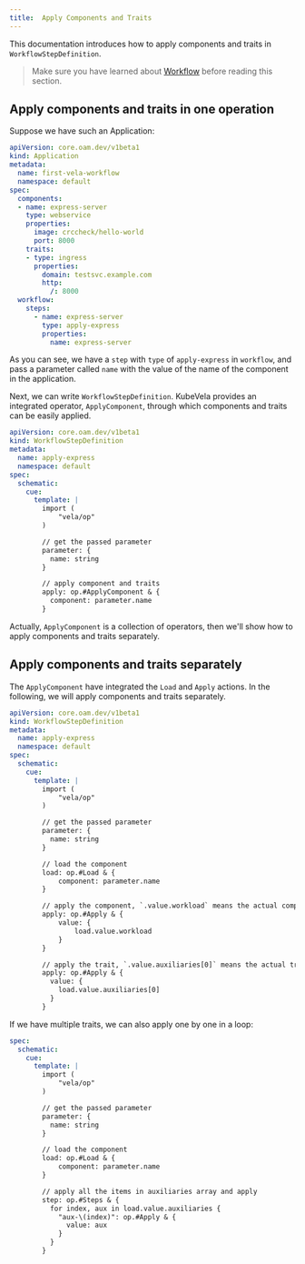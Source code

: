```yaml
---
title:  Apply Components and Traits
---
```


This documentation introduces how to apply components and traits in `WorkflowStepDefinition`.

> Make sure you have learned about [Workflow](../../core-concepts/workflow.md) before reading this section.

## Apply components and traits in one operation

Suppose we have such an Application:

```yaml
apiVersion: core.oam.dev/v1beta1
kind: Application
metadata:
  name: first-vela-workflow
  namespace: default
spec:
  components:
  - name: express-server
    type: webservice
    properties:
      image: crccheck/hello-world
      port: 8000
    traits:
    - type: ingress
      properties:
        domain: testsvc.example.com
        http:
          /: 8000
  workflow:
    steps:
      - name: express-server
        type: apply-express
        properties:
          name: express-server
```

As you can see, we have a `step` with `type` of `apply-express` in `workflow`, and pass a parameter called `name` with the value of the name of the component in the application.

Next, we can write `WorkflowStepDefinition`. KubeVela provides an integrated operator, `ApplyComponent`, through which components and traits can be easily applied.

```yaml
apiVersion: core.oam.dev/v1beta1
kind: WorkflowStepDefinition
metadata:
  name: apply-express
  namespace: default
spec:
  schematic:
    cue:
      template: |
        import (
        	"vela/op"
        )

        // get the passed parameter
        parameter: {
          name: string
        }

        // apply component and traits
        apply: op.#ApplyComponent & {
          component: parameter.name
        }
```

Actually, `ApplyComponent` is a collection of operators, then we'll show how to apply components and traits separately.

## Apply components and traits separately

The `ApplyComponent` have integrated the `Load` and `Apply` actions. In the following, we will apply components and traits separately.

```yaml
apiVersion: core.oam.dev/v1beta1
kind: WorkflowStepDefinition
metadata:
  name: apply-express
  namespace: default
spec:
  schematic:
    cue:
      template: |
        import (
        	"vela/op"
        )

        // get the passed parameter
        parameter: {
          name: string
        }

        // load the component
        load: op.#Load & {
        	component: parameter.name
        }

        // apply the component, `.value.workload` means the actual component
        apply: op.#Apply & {
        	value: {
        		load.value.workload
        	}
        }

        // apply the trait, `.value.auxiliaries[0]` means the actual trait since we have only one trait here
        apply: op.#Apply & {
          value: {
            load.value.auxiliaries[0]
          }
        }
```

If we have multiple traits, we can also apply one by one in a loop:

```yaml
spec:
  schematic:
    cue:
      template: |
        import (
        	"vela/op"
        )

        // get the passed parameter
        parameter: {
          name: string
        }

        // load the component
        load: op.#Load & {
        	component: parameter.name
        }

        // apply all the items in auxiliaries array and apply
        step: op.#Steps & {
          for index, aux in load.value.auxiliaries {
            "aux-\(index)": op.#Apply & {
              value: aux
            }
          }
        }
```
